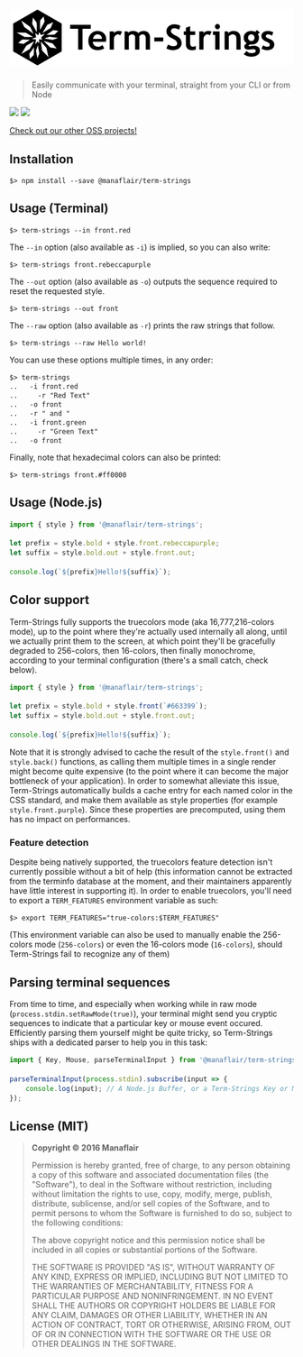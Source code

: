 # [![Term-Strings](/logo.png?raw=true)](https://github.com/manaflair/term-strings)

> Easily communicate with your terminal, straight from your CLI or from Node

[![](https://img.shields.io/npm/v/@manaflair/term-strings.svg)]() [![](https://img.shields.io/npm/l/@manaflair/term-strings.svg)]()

[Check out our other OSS projects!](https://manaflair.github.io)

## Installation

```
$> npm install --save @manaflair/term-strings
```

## Usage (Terminal)

```
$> term-strings --in front.red
```

The `--in` option (also available as `-i`) is implied, so you can also write:

```
$> term-strings front.rebeccapurple
```

The `--out` option (also available as `-o`) outputs the sequence required to reset the requested style.

```
$> term-strings --out front
```

The `--raw` option (also available as `-r`) prints the raw strings that follow.

```
$> term-strings --raw Hello world!
```

You can use these options multiple times, in any order:

```
$> term-strings
..   -i front.red
..     -r "Red Text"
..   -o front
..   -r " and "
..   -i front.green
..     -r "Green Text"
..   -o front
```

Finally, note that hexadecimal colors can also be printed:

```
$> term-strings front.#ff0000
```

## Usage (Node.js)

```js
import { style } from '@manaflair/term-strings';

let prefix = style.bold + style.front.rebeccapurple;
let suffix = style.bold.out + style.front.out;

console.log(`${prefix}Hello!${suffix}`);
```

## Color support

Term-Strings fully supports the truecolors mode (aka 16,777,216-colors mode), up to the point where they're actually used internally all along, until we actually print them to the screen, at which point they'll be gracefully degraded to 256-colors, then 16-colors, then finally monochrome, according to your terminal configuration (there's a small catch, check below).

```js
import { style } from '@manaflair/term-strings';

let prefix = style.bold + style.front(`#663399`);
let suffix = style.bold.out + style.front.out;

console.log(`${prefix}Hello!${suffix}`);
```

Note that it is strongly advised to cache the result of the `style.front()` and `style.back()` functions, as calling them multiple times in a single render might become quite expensive (to the point where it can become the major bottleneck of your application). In order to somewhat alleviate this issue, Term-Strings automatically builds a cache entry for each named color in the CSS standard, and make them available as style properties (for example `style.front.purple`). Since these properties are precomputed, using them has no impact on performances.

### Feature detection

Despite being natively supported, the truecolors feature detection isn't currently possible without a bit of help (this information cannot be extracted from the terminfo database at the moment, and their maintainers apparently have little interest in supporting it). In order to enable truecolors, you'll need to export a `TERM_FEATURES` environment variable as such:

```
$> export TERM_FEATURES="true-colors:$TERM_FEATURES"
```

(This environment variable can also be used to manually enable the 256-colors mode (`256-colors`) or even the 16-colors mode (`16-colors`), should Term-Strings fail to recognize any of them)

## Parsing terminal sequences

From time to time, and especially when working while in raw mode (`process.stdin.setRawMode(true)`), your terminal might send you cryptic sequences to indicate that a particular key or mouse event occured. Efficiently parsing them yourself might be quite tricky, so Term-Strings ships with a dedicated parser to help you in this task:

```js
import { Key, Mouse, parseTerminalInput } from '@manaflair/term-strings/parse';

parseTerminalInput(process.stdin).subscribe(input => {
    console.log(input); // A Node.js Buffer, or a Term-Strings Key or Mouse instance
});
```

## License (MIT)

> **Copyright © 2016 Manaflair**
>
> Permission is hereby granted, free of charge, to any person obtaining a copy of this software and associated documentation files (the "Software"), to deal in the Software without restriction, including without limitation the rights to use, copy, modify, merge, publish, distribute, sublicense, and/or sell copies of the Software, and to permit persons to whom the Software is furnished to do so, subject to the following conditions:
>
> The above copyright notice and this permission notice shall be included in all copies or substantial portions of the Software.
>
> THE SOFTWARE IS PROVIDED "AS IS", WITHOUT WARRANTY OF ANY KIND, EXPRESS OR IMPLIED, INCLUDING BUT NOT LIMITED TO THE WARRANTIES OF MERCHANTABILITY, FITNESS FOR A PARTICULAR PURPOSE AND NONINFRINGEMENT. IN NO EVENT SHALL THE AUTHORS OR COPYRIGHT HOLDERS BE LIABLE FOR ANY CLAIM, DAMAGES OR OTHER LIABILITY, WHETHER IN AN ACTION OF CONTRACT, TORT OR OTHERWISE, ARISING FROM, OUT OF OR IN CONNECTION WITH THE SOFTWARE OR THE USE OR OTHER DEALINGS IN THE SOFTWARE.

